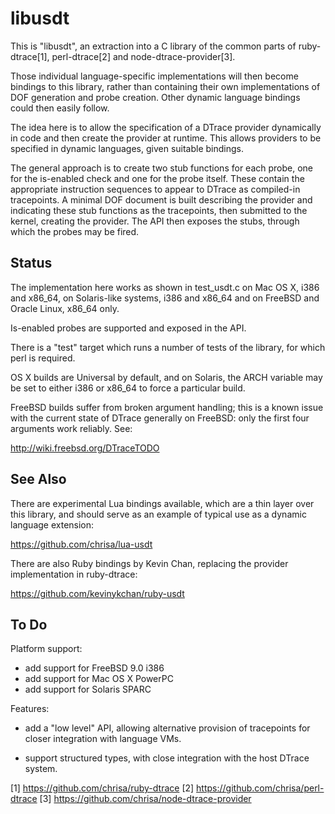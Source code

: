 libusdt
=======

This is "libusdt", an extraction into a C library of the common parts
of ruby-dtrace[1], perl-dtrace[2] and node-dtrace-provider[3].

Those individual language-specific implementations will then become
bindings to this library, rather than containing their own
implementations of DOF generation and probe creation. Other dynamic
language bindings could then easily follow.

The idea here is to allow the specification of a DTrace provider
dynamically in code and then create the provider at runtime. This
allows providers to be specified in dynamic languages, given suitable
bindings.

The general approach is to create two stub functions for each probe,
one for the is-enabled check and one for the probe itself. These
contain the appropriate instruction sequences to appear to DTrace as
compiled-in tracepoints. A minimal DOF document is built describing
the provider and indicating these stub functions as the tracepoints,
then submitted to the kernel, creating the provider. The API then
exposes the stubs, through which the probes may be fired.

Status
------

The implementation here works as shown in test_usdt.c on Mac OS X,
i386 and x86_64, on Solaris-like systems, i386 and x86_64 and on
FreeBSD and Oracle Linux, x86_64 only.

Is-enabled probes are supported and exposed in the API.

There is a "test" target which runs a number of tests of the library,
for which perl is required.

OS X builds are Universal by default, and on Solaris, the ARCH
variable may be set to either i386 or x86_64 to force a particular
build.

FreeBSD builds suffer from broken argument handling; this is a known
issue with the current state of DTrace generally on FreeBSD: only the
first four arguments work reliably. See:

  http://wiki.freebsd.org/DTraceTODO

See Also
--------

There are experimental Lua bindings available, which are a thin
layer over this library, and should serve as an example of typical use
as a dynamic language extension:

  https://github.com/chrisa/lua-usdt

There are also Ruby bindings by Kevin Chan, replacing the provider
implementation in ruby-dtrace:

  https://github.com/kevinykchan/ruby-usdt

To Do
-----

Platform support:

 * add support for FreeBSD 9.0 i386
 * add support for Mac OS X PowerPC
 * add support for Solaris SPARC

Features:

 * add a "low level" API, allowing alternative provision of
   tracepoints for closer integration with language VMs. 

 * support structured types, with close integration with the host
   DTrace system.


[1] https://github.com/chrisa/ruby-dtrace
[2] https://github.com/chrisa/perl-dtrace
[3] https://github.com/chrisa/node-dtrace-provider
